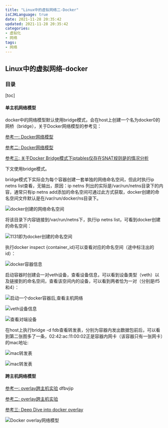```yaml
---
title: "Linux中的虚拟网络二-Docker"
isCJKLanguage: true
date: 2021-11-28 20:35:42
updated: 2021-11-28 20:35:42
categories: 
- 虚拟化
- 网络
tags: 
- 网络
---
```


## Linux中的虚拟网络-docker

### 目录

[toc]

#### 单主机网络模型

docker中的网络模型默认使用bridge模式，会在host上创建一个名为docker0的网桥（bridge），关于Docker网络模型的参考见：

[参考一: Docker网络模型](https://zhuanlan.zhihu.com/p/98788162)

[参考二: Docker网络模型](https://www.jianshu.com/p/a14ebdc37386)

[参考三: 关于Docker Bridge模式下iptables仅存在SNAT规则是的情况分析](https://zhuanlan.zhihu.com/p/60172686)

下文使用bridge模式。

bridge模式下实际会为每个容器创建一套单独的网络命名空间，但此时执行ip netns list查看，无输出，原因：ip netns 列出的实际是/var/run/netns目录下的内容，通常只有ip netns add添加的命名空间可通过此方式获取，docker创建的命名空间文件默认是在/var/run/docker/ns目录下。

![docker创建的网络命名空间](https://raw.githubusercontent.com/Abug0/Typora-Pics/master/pics/Typora20200816084243.png)

将该目录下内容链接到/var/run/netns下，执行ip netns list，可看到docker创建的命名空间：

![1131即为docker创建的命名空间](https://raw.githubusercontent.com/Abug0/Typora-Pics/master/pics/Typora20200816084253.png)

执行docker inspect {container_id}可以查看对应的命名空间（途中标注出的id）：

![docker容器信息](https://raw.githubusercontent.com/Abug0/Typora-Pics/master/pics/Typora20200816084257.png)



启动容器时创建会一对veth设备，查看设备信息，可以看到设备类型（veth）以及链接到的命名空间，查看该空间内的设备，可以看到两者恰为一对（分别是if5和4）：

![启动一个docker容器后,查看主机网络](https://raw.githubusercontent.com/Abug0/Typora-Pics/master/pics/Typora20200816084301.png)

![veth设备信息](https://raw.githubusercontent.com/Abug0/Typora-Pics/master/pics/Typora20200816084307.png)

![查看对端设备](https://raw.githubusercontent.com/Abug0/Typora-Pics/master/pics/Typora20200816084313.png)

在host上执行bridge -d fdb查看转发表，分别为容器内发出数据包前后，可以看到第二张图多了一条，02:42:ac:11:00:02正是容器内网卡（该容器只有一张网卡）的mac地址:

![mac转发表](https://raw.githubusercontent.com/Abug0/Typora-Pics/master/pics/Typora20200816084330.png)

![mac转发表](https://raw.githubusercontent.com/Abug0/Typora-Pics/master/pics/Typora20200816084334.png)



#### 跨主机网络模型

[参考一: overlay跨主机实验](https://www.infoq.cn/article/9vfPPfZPrXLM4ssLlxSR) dfbvjip

[参考二: overlay跨主机实验](https://juejin.im/post/6844904057211994120)

[参考三: Deep Dive into docker overlay](https://www.jianshu.com/p/3b9389084701?utm_campaign=maleskine&utm_content=note&utm_medium=seo_notes&utm_source=recommendation)

![Docker overlay网络模型](https://raw.githubusercontent.com/Abug0/Typora-Pics/master/pics/Typora20200816224647.png)